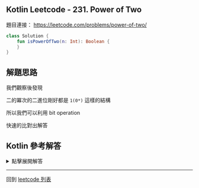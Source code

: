 ## Kotlin Leetcode - 231. Power of Two

題目連接： <https://leetcode.com/problems/power-of-two/>


```kotlin
class Solution {
    fun isPowerOfTwo(n: Int): Boolean {
    }
}
```

## 解題思路

我們觀察後發現

二的冪次的二進位剛好都是 `1(0*)` 這樣的結構

所以我們可以利用  bit operation 

快速的比對出解答

## Kotlin 參考解答

<details>
  <summary>點擊展開解答</summary>


```kotlin
class Solution {
    fun isPowerOfTwo(n: Int): Boolean {
        if(n <= 0){
            return false
        }
        return (n and (n-1)) == 0
    }
}
```

或者可以利用 `when` 縮減成單個表達式

```kotlin
class Solution {
    fun isPowerOfTwo(n: Int) = when {
        n <= 0 -> false
        else -> (n and (n-1)) == 0
    }
}
```

</details>

------

回到 [leetcode 列表](index.md)

